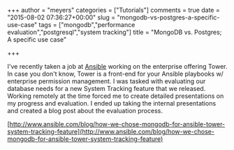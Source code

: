 +++
author = "meyers"
categories = ["Tutorials"]
comments = true
date = "2015-08-02 07:36:27+00:00"
slug = "mongodb-vs-postgres-a-specific-use-case"
tags = ["mongodb","performance evaluation","postgresql","system tracking"]
title = "MongoDB vs. Postgres; A specific use case"

+++

I've recently taken a job at [Ansible](http://ansible.com) working on the enterprise offering Tower. In case you don't know, Tower is a front-end for your Ansible playbooks w/ enterprise permission management. I was tasked with evaluating our database needs for a new System Tracking feature that we released. Working remotely at the time forced me to create detailed presentations on my progress and evaluation. I ended up taking the internal presentations and created a blog post about the evaluation process.

[http://www.ansible.com/blog/how-we-chose-mongodb-for-ansible-tower-system-tracking-feature](http://www.ansible.com/blog/how-we-chose-mongodb-for-ansible-tower-system-tracking-feature)
